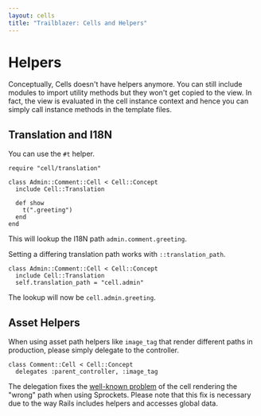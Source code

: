 ```yaml
---
layout: cells
title: "Trailblazer: Cells and Helpers"
---
```


# Helpers

Conceptually, Cells doesn't have helpers anymore. You can still include modules to import utility methods but they won't get copied to the view. In fact, the view is evaluated in the cell instance context and hence you can simply call instance methods in the template files.

## Translation and I18N

You can use the `#t` helper.


	require "cell/translation"

	class Admin::Comment::Cell < Cell::Concept
	  include Cell::Translation

	  def show
	    t(".greeting")
	  end
	end


This will lookup the I18N path `admin.comment.greeting`.

Setting a differing translation path works with `::translation_path`.


	class Admin::Comment::Cell < Cell::Concept
	  include Cell::Translation
	  self.translation_path = "cell.admin"


The lookup will now be `cell.admin.greeting`.

## Asset Helpers

When using asset path helpers like `image_tag` that render different paths in production, please simply delegate to the controller.


	class Comment::Cell < Cell::Concept
	  delegates :parent_controller, :image_tag


The delegation fixes the [well-known problem](https://github.com/apotonick/cells/issues/214) of the cell rendering the "wrong" path when using Sprockets. Please note that this fix is necessary due to the way Rails includes helpers and accesses global data.